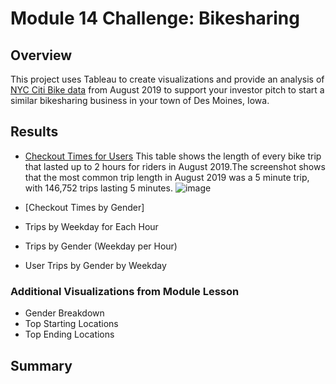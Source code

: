 # Module 14 Challenge: Bikesharing

## Overview  
This project uses Tableau to create visualizations and provide an analysis of [NYC Citi Bike data](https://s3.amazonaws.com/tripdata/index.html) from August 2019 to support your investor pitch to start a similar bikesharing business in your town of Des Moines, Iowa.

## Results
* [Checkout Times for Users](https://public.tableau.com/authoring/Module14Challenge_16326839417930/CheckoutTimesforUsers#1) 
This table shows the length of every bike trip that lasted up to 2 hours for riders in August 2019.The screenshot shows that the most common trip length in August 2019 was a 5 minute trip, with 146,752 trips lasting 5 minutes.
![image](https://user-images.githubusercontent.com/86338416/134822950-c23fc12b-7ae0-4b44-b3c3-8387aabfbc2a.png)

* [Checkout Times by Gender]
* Trips by Weekday for Each Hour
* Trips by Gender (Weekday per Hour)
* User Trips by Gender by Weekday

### Additional Visualizations from Module Lesson
* Gender Breakdown
* Top Starting Locations
* Top Ending Locations

## Summary  
